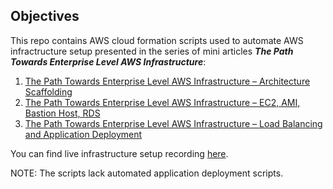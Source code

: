 ## Objectives

This repo contains AWS cloud formation scripts used to automate AWS infractructure
setup presented in the series of mini articles **_The Path Towards Enterprise Level AWS Infrastructure_**:

1. [The Path Towards Enterprise Level AWS Infrastructure – Architecture Scaffolding](https://grapeup.com/blog/the-path-towards-enterprise-level-aws-infrastructure-architecture-scaffolding/)
2. [The Path Towards Enterprise Level AWS Infrastructure – EC2, AMI, Bastion Host, RDS](https://grapeup.com/blog/the-path-towards-enterprise-level-aws-infrastructure-ec2-ami-bastion-host-rds/)
3. [The Path Towards Enterprise Level AWS Infrastructure – Load Balancing and Application Deployment](https://grapeup.com/blog/the-path-towards-enterprise-level-aws-infrastructure-load-balancing-and-application-deployment/)

You can find live infrastructure setup recording [here](https://www.youtube.com/watch?v=VIjU8ZCUE3E).

NOTE: The scripts lack automated application deployment scripts.